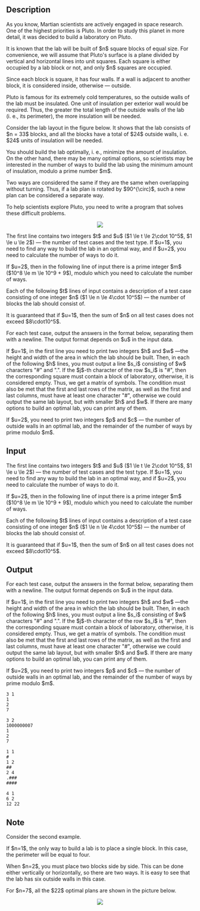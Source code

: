 ## Description

<div><p>As you know, Martian scientists are actively engaged in space research. One of the highest priorities is Pluto. In order to study this planet in more detail, it was decided to build a laboratory on Pluto.</p><p>It is known that the lab will be built of $n$ square blocks of equal size. For convenience, we will assume that Pluto's surface is a plane divided by vertical and horizontal lines into unit squares. Each square is either occupied by a lab block or not, and only $n$ squares are occupied.</p><p>Since each block is square, it has four walls. If a wall is adjacent to another block, it is considered <span class="tex-font-style-it">inside</span>, otherwise&nbsp;— <span class="tex-font-style-it">outside</span>.</p><p>Pluto is famous for its extremely cold temperatures, so the outside walls of the lab must be insulated. One unit of insulation per exterior wall would be required. Thus, the greater the total length of the outside walls of the lab (i.&nbsp;e., its perimeter), the more insulation will be needed.</p><p>Consider the lab layout in the figure below. It shows that the lab consists of $n = 33$ blocks, and all the blocks have a total of $24$ outside walls, i.&nbsp;e. $24$ units of insulation will be needed.</p><p>You should build the lab optimally, i.&nbsp;e., minimize the amount of insulation. On the other hand, there may be many optimal options, so scientists may be interested in the number of ways to build the lab using the minimum amount of insulation, modulo a prime number $m$.</p><p>Two ways are considered the same if they are the same when overlapping without turning. Thus, if a lab plan is rotated by $90^{\circ}$, such a new plan can be considered a separate way.</p><p>To help scientists explore Pluto, you need to write a program that solves these difficult problems.</p><center> <img class="tex-graphics" src="file://QU3CzoEn.png" style="max-width: 100.0%;max-height: 100.0%;"> </center></div><div class="input-specification"><p>The first line contains two integers $t$ and $u$ ($1 \le t \le 2\cdot 10^5$, $1 \le u \le 2$)&nbsp;— the number of test cases and the test type. If $u=1$, you need to find any way to build the lab in an optimal way, and if $u=2$, you need to calculate the number of ways to do it.</p><p>If $u=2$, then in the following line of input there is a prime integer $m$ ($10^8 \le m \le 10^9 + 9$), modulo which you need to calculate the number of ways.</p><p>Each of the following $t$ lines of input contains a description of a test case consisting of one integer $n$ ($1 \le n \le 4\cdot 10^5$)&nbsp;— the number of blocks the lab should consist of.</p><p>It is guaranteed that if $u=1$, then the sum of $n$ on all test cases does not exceed $8\cdot10^5$.</p></div><div class="output-specification"><p>For each test case, output the answers in the format below, separating them with a newline. The output format depends on $u$ in the input data.</p><p>If $u=1$, in the first line you need to print two integers $h$ and $w$&nbsp;—the height and width of the area in which the lab should be built. Then, in each of the following $h$ lines, you must output a line $s_i$ consisting of $w$ characters "<span class="tex-font-style-tt">#</span>" and "<span class="tex-font-style-tt">.</span>". If the $j$-th character of the row $s_i$ is "<span class="tex-font-style-tt">#</span>", then the corresponding square must contain a block of laboratory, otherwise, it is considered empty. Thus, we get a matrix of symbols. The condition must also be met that the first and last rows of the matrix, as well as the first and last columns, must have at least one character "<span class="tex-font-style-tt">#</span>", otherwise we could output the same lab layout, but with smaller $h$ and $w$. If there are many options to build an optimal lab, you can print any of them.</p><p>If $u=2$, you need to print two integers $p$ and $c$&nbsp;— the number of outside walls in an optimal lab, and the remainder of the number of ways by prime modulo $m$.</p></div>

## Input

<p>The first line contains two integers $t$ and $u$ ($1 \le t \le 2\cdot 10^5$, $1 \le u \le 2$)&nbsp;— the number of test cases and the test type. If $u=1$, you need to find any way to build the lab in an optimal way, and if $u=2$, you need to calculate the number of ways to do it.</p><p>If $u=2$, then in the following line of input there is a prime integer $m$ ($10^8 \le m \le 10^9 + 9$), modulo which you need to calculate the number of ways.</p><p>Each of the following $t$ lines of input contains a description of a test case consisting of one integer $n$ ($1 \le n \le 4\cdot 10^5$)&nbsp;— the number of blocks the lab should consist of.</p><p>It is guaranteed that if $u=1$, then the sum of $n$ on all test cases does not exceed $8\cdot10^5$.</p>

## Output

<p>For each test case, output the answers in the format below, separating them with a newline. The output format depends on $u$ in the input data.</p><p>If $u=1$, in the first line you need to print two integers $h$ and $w$&nbsp;—the height and width of the area in which the lab should be built. Then, in each of the following $h$ lines, you must output a line $s_i$ consisting of $w$ characters "<span class="tex-font-style-tt">#</span>" and "<span class="tex-font-style-tt">.</span>". If the $j$-th character of the row $s_i$ is "<span class="tex-font-style-tt">#</span>", then the corresponding square must contain a block of laboratory, otherwise, it is considered empty. Thus, we get a matrix of symbols. The condition must also be met that the first and last rows of the matrix, as well as the first and last columns, must have at least one character "<span class="tex-font-style-tt">#</span>", otherwise we could output the same lab layout, but with smaller $h$ and $w$. If there are many options to build an optimal lab, you can print any of them.</p><p>If $u=2$, you need to print two integers $p$ and $c$&nbsp;— the number of outside walls in an optimal lab, and the remainder of the number of ways by prime modulo $m$.</p>





```input1|2,4
3 1
1
2
7
```




```input2|3,5
3 2
1000000007
1
2
7
```




```output1
1 1
#
1 2
##
2 4
.###
####
```




```output2
4 1
6 2
12 22
```



## Note

<p>Consider the second example.</p><p>If $n=1$, the only way to build a lab is to place a single block. In this case, the perimeter will be equal to four.</p><p>When $n=2$, you must place two blocks side by side. This can be done either vertically or horizontally, so there are two ways. It is easy to see that the lab has six outside walls in this case.</p><p>For $n=7$, all the $22$ optimal plans are shown in the picture below.</p><center> <img class="tex-graphics" src="file://1DUC2FUJ.png" style="max-width: 100.0%;max-height: 100.0%;"> </center>
